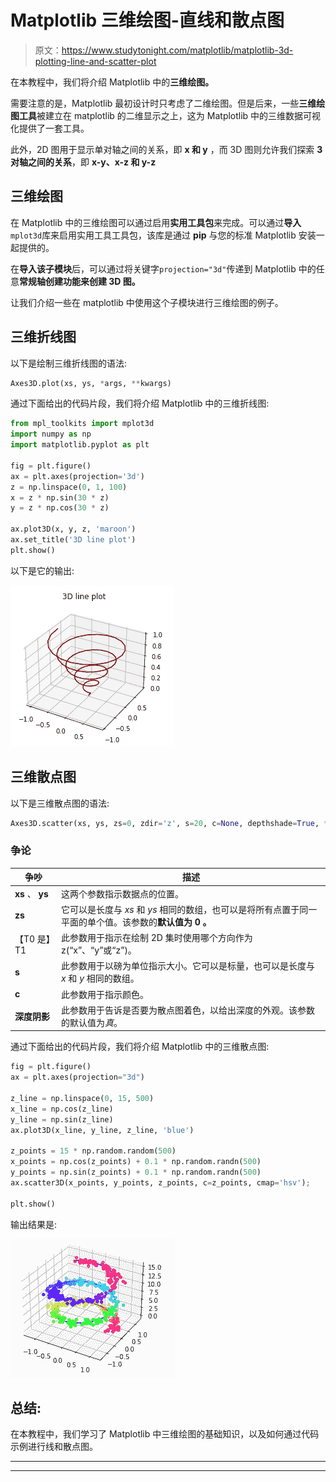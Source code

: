 # Matplotlib 三维绘图-直线和散点图

> 原文：<https://www.studytonight.com/matplotlib/matplotlib-3d-plotting-line-and-scatter-plot>

在本教程中，我们将介绍 Matplotlib 中的**三维绘图。**

需要注意的是，Matplotlib 最初设计时只考虑了二维绘图。但是后来，一些**三维绘图工具**被建立在 matplotlib 的二维显示之上，这为 Matplotlib 中的三维数据可视化提供了一套工具。

此外，2D 图用于显示单对轴之间的关系，即 **x 和 y** ，而 3D 图则允许我们探索 **3 对轴之间的关系**，即 **x-y、x-z 和 y-z**

## 三维绘图

在 Matplotlib 中的三维绘图可以通过启用**实用工具包**来完成。可以通过**导入** `mplot3d`库来启用实用工具工具包，该库是通过 **pip** 与您的标准 Matplotlib 安装一起提供的。

在**导入该子模块**后，可以通过将关键字`projection="3d"`传递到 Matplotlib 中的任意**常规轴创建功能来创建 3D 图。**

让我们介绍一些在 matplotlib 中使用这个子模块进行三维绘图的例子。

## 三维折线图

以下是绘制三维折线图的语法:

```py
Axes3D.plot(xs, ys, *args, **kwargs)
```

通过下面给出的代码片段，我们将介绍 Matplotlib 中的三维折线图:

```py
from mpl_toolkits import mplot3d
import numpy as np
import matplotlib.pyplot as plt

fig = plt.figure()
ax = plt.axes(projection='3d')
z = np.linspace(0, 1, 100)
x = z * np.sin(30 * z)
y = z * np.cos(30 * z)

ax.plot3D(x, y, z, 'maroon')
ax.set_title('3D line plot')
plt.show()
```

以下是它的输出:

![3d line plot example matplotlib](img/035802719ad16daff81e91f6cd02fbd6.png)

## 三维散点图

以下是三维散点图的语法:

```py
Axes3D.scatter(xs, ys, zs=0, zdir='z', s=20, c=None, depthshade=True, *args, **kwargs)
```

### 争论

| 争吵 | 描述 |
| --- | --- |
| **xs** 、 **ys** | 这两个参数指示数据点的位置。 |
| **zs** | 它可以是长度与 *xs* 和 *ys* 相同的数组，也可以是将所有点置于同一平面的单个值。该参数的**默认值为 **0** 。** |
| 【T0 是】T1 | 此参数用于指示在绘制 2D 集时使用哪个方向作为 z(“x”、“y”或“z”)。 |
| **s** | 此参数用于以磅为单位指示大小。它可以是标量，也可以是长度与 *x* 和 *y* 相同的数组。 |
| **c** | 此参数用于指示颜色。 |
| **深度阴影** | 此参数用于告诉是否要为散点图着色，以给出深度的外观。该参数的默认值为*真*。 |

通过下面给出的代码片段，我们将介绍 Matplotlib 中的三维散点图:

```py
fig = plt.figure()
ax = plt.axes(projection="3d")

z_line = np.linspace(0, 15, 500)
x_line = np.cos(z_line)
y_line = np.sin(z_line)
ax.plot3D(x_line, y_line, z_line, 'blue')

z_points = 15 * np.random.random(500)
x_points = np.cos(z_points) + 0.1 * np.random.randn(500)
y_points = np.sin(z_points) + 0.1 * np.random.randn(500)
ax.scatter3D(x_points, y_points, z_points, c=z_points, cmap='hsv');

plt.show()
```

输出结果是:

![scatter 3D plot example matplotlib](img/9a7d71d780de711cb5b565701098005c.png)

## 总结:

在本教程中，我们学习了 Matplotlib 中三维绘图的基础知识，以及如何通过代码示例进行线和散点图。

* * *

* * *